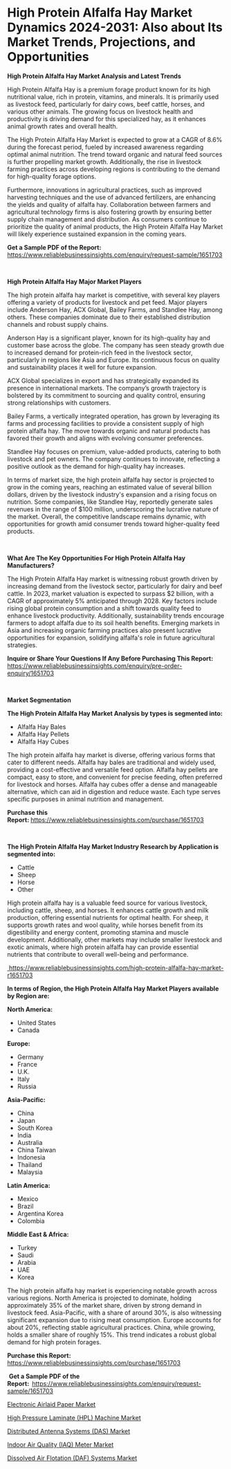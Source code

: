 <p><h1>High Protein Alfalfa Hay Market Dynamics 2024-2031: Also about Its Market Trends, Projections, and Opportunities</h1></p><p><strong>High Protein Alfalfa Hay Market Analysis and Latest Trends</strong></p>
<p><p>High Protein Alfalfa Hay is a premium forage product known for its high nutritional value, rich in protein, vitamins, and minerals. It is primarily used as livestock feed, particularly for dairy cows, beef cattle, horses, and various other animals. The growing focus on livestock health and productivity is driving demand for this specialized hay, as it enhances animal growth rates and overall health.</p><p>The High Protein Alfalfa Hay Market is expected to grow at a CAGR of 8.6% during the forecast period, fueled by increased awareness regarding optimal animal nutrition. The trend toward organic and natural feed sources is further propelling market growth. Additionally, the rise in livestock farming practices across developing regions is contributing to the demand for high-quality forage options.</p><p>Furthermore, innovations in agricultural practices, such as improved harvesting techniques and the use of advanced fertilizers, are enhancing the yields and quality of alfalfa hay. Collaboration between farmers and agricultural technology firms is also fostering growth by ensuring better supply chain management and distribution. As consumers continue to prioritize the quality of animal products, the High Protein Alfalfa Hay Market will likely experience sustained expansion in the coming years.</p></p>
<p><strong>Get a Sample PDF of the Report:&nbsp;</strong> <a href="https://www.reliablebusinessinsights.com/enquiry/request-sample/1651703?utm_campaign=1138&utm_medium=2&utm_source=Github&utm_content=ia&utm_term=08122024&utm_id=high-protein-alfalfa-hay">https://www.reliablebusinessinsights.com/enquiry/request-sample/1651703</a></p>
<p>&nbsp;</p>
<p><strong>High Protein Alfalfa Hay Major Market Players</strong></p>
<p><p>The high protein alfalfa hay market is competitive, with several key players offering a variety of products for livestock and pet feed. Major players include Anderson Hay, ACX Global, Bailey Farms, and Standlee Hay, among others. These companies dominate due to their established distribution channels and robust supply chains.</p><p>Anderson Hay is a significant player, known for its high-quality hay and customer base across the globe. The company has seen steady growth due to increased demand for protein-rich feed in the livestock sector, particularly in regions like Asia and Europe. Its continuous focus on quality and sustainability places it well for future expansion.</p><p>ACX Global specializes in export and has strategically expanded its presence in international markets. The company’s growth trajectory is bolstered by its commitment to sourcing and quality control, ensuring strong relationships with customers.</p><p>Bailey Farms, a vertically integrated operation, has grown by leveraging its farms and processing facilities to provide a consistent supply of high protein alfalfa hay. The move towards organic and natural products has favored their growth and aligns with evolving consumer preferences.</p><p>Standlee Hay focuses on premium, value-added products, catering to both livestock and pet owners. The company continues to innovate, reflecting a positive outlook as the demand for high-quality hay increases.</p><p>In terms of market size, the high protein alfalfa hay sector is projected to grow in the coming years, reaching an estimated value of several billion dollars, driven by the livestock industry's expansion and a rising focus on nutrition. Some companies, like Standlee Hay, reportedly generate sales revenues in the range of $100 million, underscoring the lucrative nature of the market. Overall, the competitive landscape remains dynamic, with opportunities for growth amid consumer trends toward higher-quality feed products.</p></p>
<p>&nbsp;</p>
<p><strong>What Are The Key Opportunities For High Protein Alfalfa Hay Manufacturers?</strong></p>
<p><p>The High Protein Alfalfa Hay market is witnessing robust growth driven by increasing demand from the livestock sector, particularly for dairy and beef cattle. In 2023, market valuation is expected to surpass $2 billion, with a CAGR of approximately 5% anticipated through 2028. Key factors include rising global protein consumption and a shift towards quality feed to enhance livestock productivity. Additionally, sustainability trends encourage farmers to adopt alfalfa due to its soil health benefits. Emerging markets in Asia and increasing organic farming practices also present lucrative opportunities for expansion, solidifying alfalfa's role in future agricultural strategies.</p></p>
<p><strong>Inquire or Share Your Questions If Any Before Purchasing This Report:</strong> <a href="https://www.reliablebusinessinsights.com/enquiry/pre-order-enquiry/1651703?utm_campaign=1138&utm_medium=2&utm_source=Github&utm_content=ia&utm_term=08122024&utm_id=high-protein-alfalfa-hay">https://www.reliablebusinessinsights.com/enquiry/pre-order-enquiry/1651703</a></p>
<p>&nbsp;</p>
<p><strong>Market Segmentation</strong></p>
<p><strong>The High Protein Alfalfa Hay Market Analysis by types is segmented into:</strong></p>
<p><ul><li>Alfalfa Hay Bales</li><li>Alfalfa Hay Pellets</li><li>Alfalfa Hay Cubes</li></ul></p>
<p><p>The high protein alfalfa hay market is diverse, offering various forms that cater to different needs. Alfalfa hay bales are traditional and widely used, providing a cost-effective and versatile feed option. Alfalfa hay pellets are compact, easy to store, and convenient for precise feeding, often preferred for livestock and horses. Alfalfa hay cubes offer a dense and manageable alternative, which can aid in digestion and reduce waste. Each type serves specific purposes in animal nutrition and management.</p></p>
<p><strong>Purchase this Report:&nbsp;</strong><a href="https://www.reliablebusinessinsights.com/purchase/1651703?utm_campaign=1138&utm_medium=2&utm_source=Github&utm_content=ia&utm_term=08122024&utm_id=high-protein-alfalfa-hay">https://www.reliablebusinessinsights.com/purchase/1651703</a></p>
<p>&nbsp;</p>
<p><strong>The High Protein Alfalfa Hay Market Industry Research by Application is segmented into:</strong></p>
<p><ul><li>Cattle</li><li>Sheep</li><li>Horse</li><li>Other</li></ul></p>
<p><p>High protein alfalfa hay is a valuable feed source for various livestock, including cattle, sheep, and horses. It enhances cattle growth and milk production, offering essential nutrients for optimal health. For sheep, it supports growth rates and wool quality, while horses benefit from its digestibility and energy content, promoting stamina and muscle development. Additionally, other markets may include smaller livestock and exotic animals, where high protein alfalfa hay can provide essential nutrients that contribute to overall well-being and performance.</p></p>
<p><a href="https://www.reliablebusinessinsights.com/high-protein-alfalfa-hay-market-r1651703?utm_campaign=1138&utm_medium=2&utm_source=Github&utm_content=ia&utm_term=08122024&utm_id=high-protein-alfalfa-hay">&nbsp;https://www.reliablebusinessinsights.com/high-protein-alfalfa-hay-market-r1651703</a></p>
<p><strong>In terms of Region, the High Protein Alfalfa Hay Market Players available by Region are:</strong></p>
<p>
    <p> <strong> North America: </strong>
        <ul>
            <li>United States</li>
            <li>Canada</li>
        </ul>
        </p> 
    <p> <strong> Europe: </strong>
        <ul>
            <li>Germany</li>
            <li>France</li>
            <li>U.K.</li>
            <li>Italy</li>
            <li>Russia</li>
        </ul>
        </p> 
    <p> <strong> Asia-Pacific: </strong>
        <ul>
            <li>China</li>
            <li>Japan</li>
            <li>South Korea</li>
            <li>India</li>
            <li>Australia</li>
            <li>China Taiwan</li>
            <li>Indonesia</li>
            <li>Thailand</li>
            <li>Malaysia</li>
        </ul>
        </p> 
    <p> <strong> Latin America: </strong>
        <ul>
            <li>Mexico</li>
            <li>Brazil</li>
            <li>Argentina Korea</li>
            <li>Colombia</li>
        </ul>
        </p> 
    <p> <strong> Middle East & Africa: </strong>
        <ul>
            <li>Turkey</li>
            <li>Saudi</li>
            <li>Arabia</li>
            <li>UAE</li>
            <li>Korea</li>
        </ul>
    </p>
    </p>
<p><p>The high protein alfalfa hay market is experiencing notable growth across various regions. North America is projected to dominate, holding approximately 35% of the market share, driven by strong demand in livestock feed. Asia-Pacific, with a share of around 30%, is also witnessing significant expansion due to rising meat consumption. Europe accounts for about 20%, reflecting stable agricultural practices. China, while growing, holds a smaller share of roughly 15%. This trend indicates a robust global demand for high protein forages.</p></p>
<p><strong>Purchase this Report: </strong><a href="https://www.reliablebusinessinsights.com/purchase/1651703?utm_campaign=1138&utm_medium=2&utm_source=Github&utm_content=ia&utm_term=08122024&utm_id=high-protein-alfalfa-hay">https://www.reliablebusinessinsights.com/purchase/1651703</a></p>
<p>&nbsp;<strong>Get a Sample PDF of the Report:&nbsp;&nbsp;</strong><a href="https://www.reliablebusinessinsights.com/enquiry/request-sample/1651703?utm_campaign=1138&utm_medium=2&utm_source=Github&utm_content=ia&utm_term=08122024&utm_id=high-protein-alfalfa-hay">https://www.reliablebusinessinsights.com/enquiry/request-sample/1651703</a></p>
<p><strong></strong></p>
<p><p><a href="https://github.com/jerhoskinson197676/Market-Research-Report-List-1/blob/main/electronic-airlaid-paper-market.md?utm_campaign=1138&utm_medium=2&utm_source=Github&utm_content=ia&utm_term=08122024&utm_id=high-protein-alfalfa-hay">Electronic Airlaid Paper Market</a></p><p><a href="https://www.linkedin.com/pulse/high-pressure-laminate-hpl-machine-market-forecastfor-year2024-kzx0c?utm_campaign=1138&utm_medium=2&utm_source=Github&utm_content=ia&utm_term=08122024&utm_id=high-protein-alfalfa-hay">High Pressure Laminate (HPL) Machine Market</a></p><p><a href="https://www.linkedin.com/pulse/distributed-antenna-systems-das-market-soar-67-cagr-from-7ts7c?utm_campaign=1138&utm_medium=2&utm_source=Github&utm_content=ia&utm_term=08122024&utm_id=high-protein-alfalfa-hay">Distributed Antenna Systems (DAS) Market</a></p><p><a href="https://www.linkedin.com/pulse/indoor-air-quality-iaq-meter-market-growth-from-2024-2031-projected-geawc?utm_campaign=1138&utm_medium=2&utm_source=Github&utm_content=ia&utm_term=08122024&utm_id=high-protein-alfalfa-hay">Indoor Air Quality (IAQ) Meter Market</a></p><p><a href="https://www.linkedin.com/pulse/futur-trend-quest-sl8ue?utm_campaign=1138&utm_medium=2&utm_source=Github&utm_content=ia&utm_term=08122024&utm_id=high-protein-alfalfa-hay">Dissolved Air Flotation (DAF) Systems Market</a></p></p>